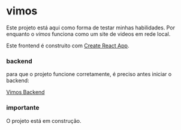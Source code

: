 # vimos

Este projeto está aqui como forma de testar minhas habilidades. Por enquanto o *vimos* funciona como um site de videos em rede local.

Este frontend é construito com [Create React App](https://github.com/facebook/create-react-app).

### backend

para que o projeto funcione corretamente, é preciso antes iniciar o backend:

[Vimos Backend](https://github.com/ItaloAbreu/vimos-backend)

### importante
O projeto está em construção.
